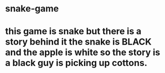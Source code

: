 # snake-game
# this game is snake but there is a story behind it the snake is BLACK and the apple is white so the story is a black guy is picking up cottons.
